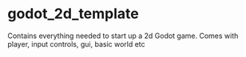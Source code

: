 # godot_2d_template
 Contains everything needed to start up a 2d Godot game. Comes with player, input controls, gui, basic world etc
